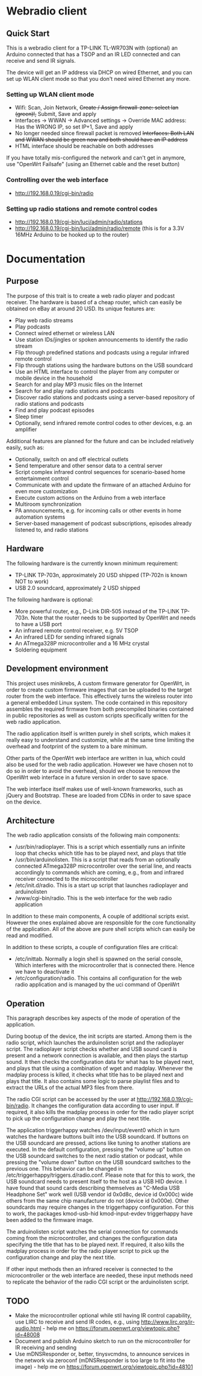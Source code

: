 Webradio client
===============

Quick Start
-----------

This is a webradio client for a TP-LINK TL-WR703N with (optional) an Arduino connected that has a TSOP and an IR LED connected and can receive and send IR signals.

The device will get an IP address via DHCP on wired Ethernet, and you can set up WLAN client mode so that you don't need wired Ethernet any more.

### Setting up WLAN client mode

* Wifi: Scan, Join Network, ~~Create / Assign firewall-zone: select lan (green)!,~~ Submit, Save and apply
* Interfaces -> WWAN -> Advanced settings -> Override MAC address: Has the WRONG IP, so set IP+1, Save and apply
* No longer needed since firewall packet is removed  ~~Interfaces: Both LAN and WWAN should be green now and both should have an IP address~~
* HTML interface should be reachable on both addresses

If you have totally mis-configured the network and can't get in anymore, use "OpenWrt Failsafe" (using an Ethernet cable and the reset button)

### Controlling over the web interface
* http://192.168.0.19/cgi-bin/radio

### Setting up radio stations and remote control codes
* http://192.168.0.19/cgi-bin/luci/admin/radio/stations
* http://192.168.0.19/cgi-bin/luci/admin/radio/remote (this is for a 3.3V 16MHz Arduino to be hooked up to the router)

Documentation
=============

Purpose
-------

The purpose of this trait is to create a web radio player and podcast receiver. The hardware is based of a cheap router, which can easily be obtained on eBay at around 20 USD. Its unique features are:
- Play web radio streams
- Play podcasts
- Connect wired ethernet or wireless LAN
- Use station IDs/jingles or spoken announcements to identify the radio stream
- Flip through predefined stations and podcasts using a regular infrared remote control
- Flip through stations using the hardware buttons on the USB soundcard
- Use an HTML interface to control the player from any computer or mobile device in the household
- Search for and play MP3 music files on the Internet
- Search for and play radio stations and podcasts 
- Discover radio stations and podcasts using a server-based repository of radio stations and podcasts
- Find and play podcast episodes
- Sleep timer
- Optionally, send infrared remote control codes to other devices, e.g. an amplifier

Additional features are planned for the future and can be included relatively easily, such as:
- Optionally, switch on and off electrical outlets
- Send temperature and other sensor data to a central server
- Script complex infrared control sequences for scenario-based home entertainment control
- Communicate with and update the firmware of an attached Arduino for even more customization
- Execute custom actions on the Arduino from a web interface
- Multiroom synchronization
- PA announcements, e.g. for incoming calls or other events in home automation systems
- Server-based management of podcast subscriptions, episodes already listened to, and radio stations

Hardware
--------

The following hardware is the currently known minimum requirement:
- TP-LINK TP-703n, approximately 20 USD shipped (TP-702n is known NOT to work)
- USB 2.0 soundcard, approximately 2 USD shipped

The following hardware is optional:
- More powerful router, e.g., D-Link DIR-505 instead of the TP-LINK TP-703n. Note that the router needs to be supported by OpenWrt and needs to have a USB port
- An infrared remote control receiver, e.g. 5V TSOP
- An infrared LED for sending infrared signals
- An ATmega328P microcontroller and a 16 MHz crystal
- Soldering equipment

Development environment
-----------------------

This project uses minikrebs, A custom firmware generator for OpenWrt, in order to create custom firmware images that can be uploaded to the target router from the web interface. This effectively turns the wireless router into a general embedded Linux system. The code contained in this repository assembles the required firmware from both precompiled binaries contained in public repositories as well as custom scripts specifically written for the web radio application.

The radio application itself is written purely in shell scripts, which makes it really easy to understand and customize, while at the same time limiting the overhead and footprint of the system to a bare minimum.

Other parts of the OpenWrt web interface are written in lua, which could also be used for the web radio application. However we have chosen not to do so in order to avoid the overhead, should we choose to remove the OpenWrt web interface in a future version in order to save space.

The web interface itself makes use of well-known frameworks, such as jQuery and Bootstrap. These are loaded from CDNs in order to save space on the device.

Architecture
------------

The web radio application consists of the following main components:
- /usr/bin/radioplayer. This is a script which essentially runs an infinite loop that checks which title has to be played next, and plays that title
- /usr/bin/arduinolisten. This is a script that reads from an optionally connected ATmega328P microcontroller over the serial line, and reacts accordingly to commands which are coming, e.g., from and infrared receiver connected to the microcontroller
- /etc/init.d/radio. This is a start up script that launches radioplayer and arduinolisten
- /www/cgi-bin/radio. This is the web interface for the web radio application

In addition to these main components, A couple of additional scripts exist. However the ones explained above are responsible for the core functionality of the application. All of the above are pure shell scripts which can easily be read and modified.

In addition to these scripts, a couple of configuration files are critical:
- /etc/inittab. Normally a login shell is spawned on the serial console, Which interferes with the microcontroller that is connected there. Hence we have to deactivate it
- /etc/configuration/radio. This contains all configuration for the web radio application and is managed by the uci command of OpenWrt

Operation
---------

This paragraph describes key aspects of the mode of operation of the application. 

During bootup of the device, the init scripts are started. Among them is the radio script, which launches the arduinolisten script and the radioplayer script. The radioplayer script checks whether and USB sound card is present and a network connection is available, and then plays the startup sound. It then checks the configuration data for what has to be played next, and plays that tile using a combination of wget and madplay. Whenever the madplay process is killed, it checks what title has to be played next and plays that title. It also contains some logic to parse playlist files and to extract the URLs of the actual MP3 files from there.

The radio CGI script can be accessed by the user at http://192.168.0.19/cgi-bin/radio. It changes the configuration data according to user input. If required, it also kills the madplay process in order for the radio player script to pick up the configuration change and play the next title.

The application triggerhappy watches /dev/input/event0 which in turn watches the hardware buttons built into the USB soundcard. If buttons on the USB soundcard are pressed, actions like tuning to another stations are executed. In the default configuration, pressing the "volume up" button on the USB soundcard switches to the next radio station or podcast, while pressing the "volume down" button on the USB soundcard switches to the previous one. This behavior can be changed in /etc/triggerhappy/triggers.d/radio.conf. Please note that for this to work, the USB soundcard needs to present itself to the host as a USB HID device. I have found that sound cards describing themselves as "C-Media USB Headphone Set" work well (USB vendor id 0x0d8c, device id  0x000c)  wide others from the same chip manufacturer do not (device id 0x000e). Other soundcards may require changes in the triggerhappy configuration. For this to work, the packages kmod-usb-hid kmod-input-evdev triggerhappy have been added to the firmware image.

The arduinolisten script watches the serial connection for commands coming from the microcontroller, and changes the configuration data specifying the title that has to be played next. If required, it also kills the madplay process in order for the radio player script to pick up the configuration change and play the next title. 

If other input methods then an infrared receiver is connected to the microcontroller or the web interface are needed, these input methods need to replicate the behavior of the radio CGI script or the arduinolisten script.

TODO
----

* Make the microcontroller optional while stil having IR control capability, use LIRC to receive and send IR codes, e.g., using http://www.lirc.org/ir-audio.html - help me on https://forum.openwrt.org/viewtopic.php?id=48008
* Document and publish Arduino sketch to run on the microcontroller for IR receiving and sending
* Use mDNSResponder or, better, tinysvcmdns, to announce services in the network via zeroconf (mDNSResponder is too large to fit into the image) - help me on https://forum.openwrt.org/viewtopic.php?id=48101
